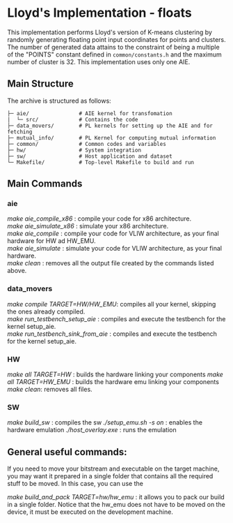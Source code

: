# Lloyd's Implementation - floats

This implementation performs Lloyd's version of K-means clustering by randomly generating floating point input coordinates for points and clusters. The number of generated data attains to the constraint of being a multiple of the "POINTS" constant defined in ```common/constants.h``` and the maximum number of cluster is 32. This implementation uses only one AIE.

## Main Structure

The archive is structured as follows:
```
├─ aie/                # AIE kernel for transfomation
|  └─ src/             # Contains the code
├─ data_movers/        # PL kernels for setting up the AIE and for fetching
├─ mutual_info/        # PL Kernel for computing mutual information
├─ common/             # Common codes and variables
├─ hw/                 # System integration
├─ sw/                 # Host application and dataset
└─ Makefile/           # Top-level Makefile to build and run  
```

## Main Commands

### aie

_make aie_compile_x86_ : compile your code for x86 architecture.  
_make aie_simulate_x86_ : simulate your x86 architecture.  
_make aie_compile_ : compile your code for VLIW architecture, as your final hardware for HW ad HW_EMU.  
_make aie_simulate_ : simulate your code for VLIW architecture, as your final hardware.  
_make clean_ : removes all the output file created by the commands listed above.  

### data_movers

_make compile TARGET=HW/HW_EMU_: compiles all your kernel, skipping the ones already compiled.  
_make run_testbench_setup_aie_ : compiles and execute the testbench for the kernel setup_aie.  
_make run_testbench_sink_from_aie_ : compiles and execute the testbench for the kernel setup_aie.  

### HW

_make all TARGET=HW_ : builds the hardware linking your components
_make all TARGET=HW_EMU_ : builds the hardware emu linking your components
_make clean_: removes all files.

### SW

_make build_sw_ : compiles the sw
_./setup_emu.sh -s on_ : enables the hardware emulation
_./host_overlay.exe_ : runs the emulation

## General useful commands:

If you need to move your bitstream and executable on the target machine, you may want it prepared in a single folder that contains all the required stuff to be moved. In this case, you can use the

_make build_and_pack TARGET=hw/hw_emu_ :  it allows you to pack our build in a single folder. Notice that the hw_emu does not have to be moved on the device, it must be executed on the development machine.
